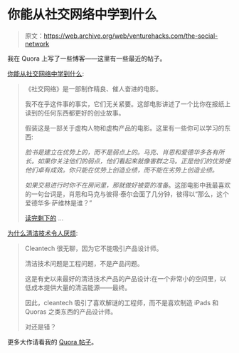 # 你能从社交网络中学到什么

> 原文：<https://web.archive.org/web/venturehacks.com/the-social-network>

我在 Quora 上写了一些博客——这里有一些最近的帖子。

[你能从社交网络中学到什么](https://web.archive.org/web/20221206160131/http://www.quora.com/Babak-Nivi/What-you-can-learn-from-The-Social-Network):

> 《社交网络》是一部制作精良、催人奋进的电影。
> 
> 我不在乎这件事的事实，它们无关紧要。这部电影讲述了一个比你在报纸上读到的任何东西都更好的创业故事。
> 
> 假装这是一部关于虚构人物和虚构产品的电影。这里有一些你可以学习的东西:
> 
> *脸书是建立在优势上的，而不是弱点上的。马克、肖恩和爱德华多各有所长。如果你关注他们的弱点，他们看起来就像害群之马。正是他们的优势使他们卓有成效。你只能在优势上创造业绩，而不能在劣势上创造业绩。*
> 
> *如果交易进行时你不在房间里，那就做好被耍的准备*。这部电影中我最喜欢的一句台词是，肖恩和马克与彼得·泰尔会面了几分钟，彼得以“那么，这个爱德华多·萨维林是谁？”
> 
> [读完剩下的](https://web.archive.org/web/20221206160131/http://www.quora.com/Babak-Nivi/What-you-can-learn-from-The-Social-Network) …

[为什么清洁技术令人厌烦](https://web.archive.org/web/20221206160131/http://www.quora.com/Babak-Nivi/Why-Cleantech-is-Boring):

> Cleantech 很无聊，因为它不能吸引产品设计师。
> 
> 清洁技术问题是工程问题，不是产品问题。
> 
> 这是有史以来最好的清洁技术产品的产品设计:在一个非常小的空间里，以低成本提供大量的清洁能源——最终。
> 
> 因此，cleantech 吸引了喜欢解谜的工程师，而不是喜欢制造 iPads 和 Quoras 之类东西的产品设计师。
> 
> 对还是错？

更多大作请看我的 [Quora 帖子](https://web.archive.org/web/20221206160131/http://www.quora.com/Babak-Nivi/posts)。